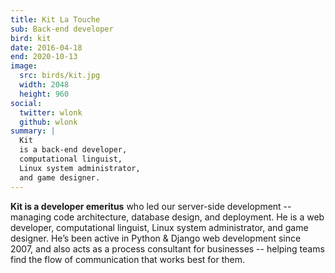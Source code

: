 ```yaml
---
title: Kit La Touche
sub: Back-end developer
bird: kit
date: 2016-04-18
end: 2020-10-13
image:
  src: birds/kit.jpg
  width: 2048
  height: 960
social:
  twitter: wlonk
  github: wlonk
summary: |
  Kit
  is a back-end developer,
  computational linguist,
  Linux system administrator,
  and game designer.
---
```


**Kit is a developer emeritus**
who led our server-side development --
managing code architecture,
database design,
and deployment.
He is a web developer,
computational linguist,
Linux system administrator,
and game designer.
He’s been active in
Python & Django web development since 2007,
and also acts as a process consultant for businesses --
helping teams find the flow of communication
that works best for them.
